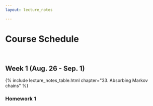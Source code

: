 ```yaml
---
layout: lecture_notes

---
```


# Course Schedule

<br/>

## Week 1 (Aug. 26 - Sep. 1)

{% include lecture_notes_table.html chapter="33. Absorbing Markov chains" %}


### Homework 1
